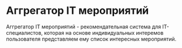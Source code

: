 # Аггрегатор IT мероприятий

Аггрегатор IT мероприятий - рекомендательная система для IT-специалистов, которая на основе индивидуальных интеремов пользователя представляем ему список интересных мероприятий.
